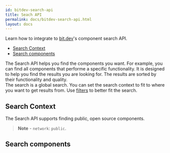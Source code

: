 ```yaml
---
id: bitdev-search-api
title: Seach API
permalink: docs/bitdev-search-api.html
layout: docs
---
```


Learn how to integrate to [bit.dev](https://bit.dev)'s component search API.

- [Search Context](#search-context)
- [Search components](#search-components)

The Search API helps you find the components you want. For example, you can find all components that performe a specific functionality. It is designed to help you find the results you are looking for. The results are sorted by their functionality and quality.  
The search is a global search. You can set the search context to fit to where you want to get results from. Use [filters](#using-filters) to better fit the search.

## Search Context

The Search API supports finding public, open source components.

> **Note** - `network`: `public`.

## Search components

